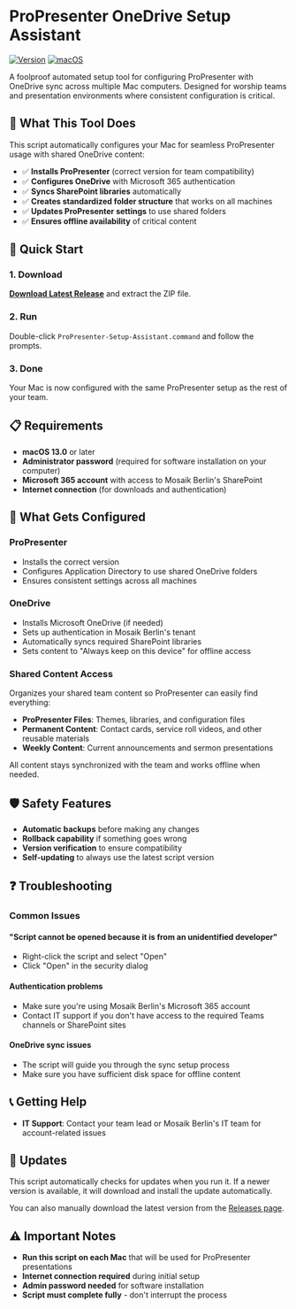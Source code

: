 # ProPresenter OneDrive Setup Assistant

[![Version](https://img.shields.io/github/v/release/mosaikberlin/propresenter-setup-assistant?label=version)](https://github.com/mosaikberlin/propresenter-setup-assistant/releases/latest)
[![macOS](https://img.shields.io/badge/platform-macOS-blue)](https://www.apple.com/macos/)

A foolproof automated setup tool for configuring ProPresenter with OneDrive sync across multiple Mac computers. Designed for worship teams and presentation environments where consistent configuration is critical.

## 🎯 What This Tool Does

This script automatically configures your Mac for seamless ProPresenter usage with shared OneDrive content:

- ✅ **Installs ProPresenter** (correct version for team compatibility)
- ✅ **Configures OneDrive** with Microsoft 365 authentication
- ✅ **Syncs SharePoint libraries** automatically
- ✅ **Creates standardized folder structure** that works on all machines
- ✅ **Updates ProPresenter settings** to use shared folders
- ✅ **Ensures offline availability** of critical content

## 🚀 Quick Start

### 1. Download

[**Download Latest Release**](https://github.com/mosaikberlin/propresenter-setup-assistant/releases/latest) and extract the ZIP file.

### 2. Run

Double-click `ProPresenter-Setup-Assistant.command` and follow the prompts.

### 3. Done

Your Mac is now configured with the same ProPresenter setup as the rest of your team.

## 📋 Requirements

- **macOS 13.0** or later
- **Administrator password** (required for software installation on your computer)
- **Microsoft 365 account** with access to Mosaik Berlin's SharePoint
- **Internet connection** (for downloads and authentication)

## 🔧 What Gets Configured

### ProPresenter

- Installs the correct version
- Configures Application Directory to use shared OneDrive folders
- Ensures consistent settings across all machines

### OneDrive

- Installs Microsoft OneDrive (if needed)
- Sets up authentication in Mosaik Berlin's tenant
- Automatically syncs required SharePoint libraries
- Sets content to "Always keep on this device" for offline access

### Shared Content Access

Organizes your shared team content so ProPresenter can easily find everything:

- **ProPresenter Files**: Themes, libraries, and configuration files
- **Permanent Content**: Contact cards, service roll videos, and other reusable materials
- **Weekly Content**: Current announcements and sermon presentations

All content stays synchronized with the team and works offline when needed.

## 🛡️ Safety Features

- **Automatic backups** before making any changes
- **Rollback capability** if something goes wrong
- **Version verification** to ensure compatibility
- **Self-updating** to always use the latest script version

## ❓ Troubleshooting

### Common Issues

#### "Script cannot be opened because it is from an unidentified developer"

- Right-click the script and select "Open"
- Click "Open" in the security dialog

#### Authentication problems

- Make sure you're using Mosaik Berlin's Microsoft 365 account
- Contact IT support if you don't have access to the required Teams channels or SharePoint sites

#### OneDrive sync issues

- The script will guide you through the sync setup process
- Make sure you have sufficient disk space for offline content

## 📞 Getting Help

- **IT Support**: Contact your team lead or Mosaik Berlin's IT team for account-related issues

## 🔄 Updates

This script automatically checks for updates when you run it. If a newer version is available, it will download and install the update automatically.

You can also manually download the latest version from the [Releases page](https://github.com/mosaikberlin/propresenter-setup-assistant/releases).

## ⚠️ Important Notes

- **Run this script on each Mac** that will be used for ProPresenter presentations
- **Internet connection required** during initial setup
- **Admin password needed** for software installation
- **Script must complete fully** - don't interrupt the process
